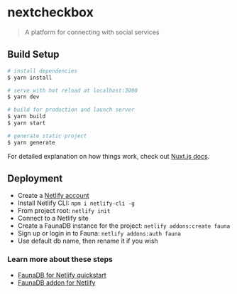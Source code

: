 # nextcheckbox

> A platform for connecting with social services

## Build Setup

``` bash
# install dependencies
$ yarn install

# serve with hot reload at localhost:3000
$ yarn dev

# build for production and launch server
$ yarn build
$ yarn start

# generate static project
$ yarn generate
```

For detailed explanation on how things work, check out [Nuxt.js docs](https://nuxtjs.org).

## Deployment

- Create a [Netlify account](https://www.netlify.com/)
- Install Netlify CLI: `npm i netlify-cli -g`
- From project root: `netlify init`
- Connect to a Netlify site
- Create a FaunaDB instance for the project: `netlify addons:create fauna`
- Sign up or login in to Fauna: `netlify addons:auth fauna`
- Use default db name, then rename it if you wish

### Learn more about these steps
- [FaunaDB for Netlify quickstart](https://www.netlify.com/blog/2019/09/10/announcing-the-faunadb-add-on-for-netlify/)
- [FaunaDB addon for Netlify](https://docs.fauna.com/fauna/current/start/netlify)

